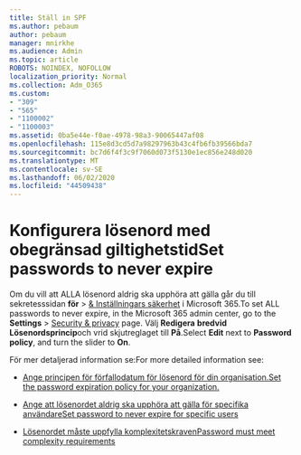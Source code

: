 ```yaml
---
title: Ställ in SPF
ms.author: pebaum
author: pebaum
manager: mnirkhe
ms.audience: Admin
ms.topic: article
ROBOTS: NOINDEX, NOFOLLOW
localization_priority: Normal
ms.collection: Adm_O365
ms.custom:
- "309"
- "565"
- "1100002"
- "1100003"
ms.assetid: 0ba5e44e-f0ae-4978-98a3-90065447af08
ms.openlocfilehash: 115e8d3cd5d7a98297963b43c4fb6fb39566bda7
ms.sourcegitcommit: bc7d6f4f3c9f7060d073f5130e1ec856e248d020
ms.translationtype: MT
ms.contentlocale: sv-SE
ms.lasthandoff: 06/02/2020
ms.locfileid: "44509438"
---
```

# <a name="set-passwords-to-never-expire"></a><span data-ttu-id="e6092-102">Konfigurera lösenord med obegränsad giltighetstid</span><span class="sxs-lookup"><span data-stu-id="e6092-102">Set passwords to never expire</span></span>

<span data-ttu-id="e6092-103">Om du vill att ALLA lösenord aldrig ska upphöra att gälla går du till sekretesssidan **för**  >  [ &amp; Inställningars säkerhet](https://portal.office.com/adminportal/home#/settings/security) i Microsoft 365.</span><span class="sxs-lookup"><span data-stu-id="e6092-103">To set ALL passwords to never expire, in the Microsoft 365 admin center, go to the **Settings** > [Security &amp; privacy](https://portal.office.com/adminportal/home#/settings/security) page.</span></span> <span data-ttu-id="e6092-104">Välj **Redigera** **bredvid Lösenordsprincip**och vrid skjutreglaget till **På**.</span><span class="sxs-lookup"><span data-stu-id="e6092-104">Select **Edit** next to **Password policy**, and turn the slider to **On**.</span></span>
  
<span data-ttu-id="e6092-105">För mer detaljerad information se:</span><span class="sxs-lookup"><span data-stu-id="e6092-105">For more detailed information see:</span></span> 

- [<span data-ttu-id="e6092-106">Ange principen för förfallodatum för lösenord för din organisation.</span><span class="sxs-lookup"><span data-stu-id="e6092-106">Set the password expiration policy for your organization.</span></span>](https://docs.microsoft.com/microsoft-365/admin/manage/set-password-expiration-policy)
  
- [<span data-ttu-id="e6092-107">Ange att lösenordet aldrig ska upphöra att gälla för specifika användare</span><span class="sxs-lookup"><span data-stu-id="e6092-107">Set password to never expire for specific users</span></span>](https://docs.microsoft.com/microsoft-365/admin/add-users/set-password-to-never-expire)

- [<span data-ttu-id="e6092-108">Lösenordet måste uppfylla komplexitetskraven</span><span class="sxs-lookup"><span data-stu-id="e6092-108">Password must meet complexity requirements</span></span>](https://docs.microsoft.com/windows/security/threat-protection/security-policy-settings/password-must-meet-complexity-requirements)
  